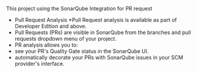 This project using the SonarQube Integration for PR request

* Pull Request Analysis
*Pull Request analysis is available as part of Developer Edition and above.
* Pull Requests (PRs) are visible in SonarQube from the branches and pull requests dropdown menu of your project.
* PR analysis allows you to:
* see your PR's Quality Gate status in the SonarQube UI.
* automatically decorate your PRs with SonarQube issues in your SCM provider's interface.
